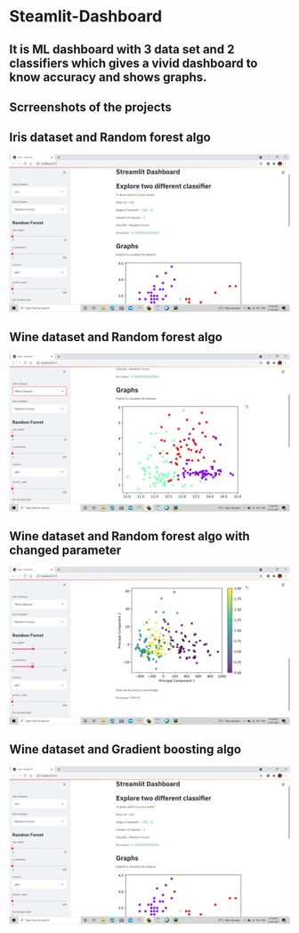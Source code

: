 # Steamlit-Dashboard
## It is ML dashboard with 3 data set and 2 classifiers which gives a vivid dashboard to know accuracy and shows graphs.

## Scrreenshots of the projects
## Iris dataset and Random forest algo
![img_1](image/image_1.png)

## Wine dataset and Random forest algo
![img_2](image/image_2.png)

## Wine dataset and Random forest algo with changed parameter
![img_3](image/image_3.png)

## Wine dataset and Gradient boosting algo
![img_1](image/image_1.png)

